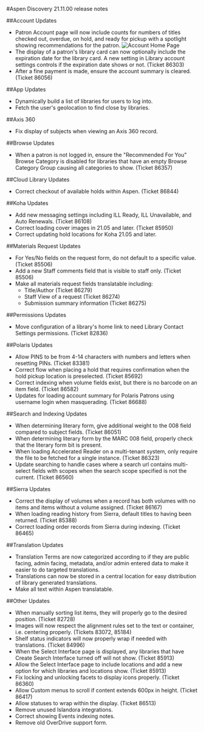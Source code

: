 #Aspen Discovery 21.11.00 release notes

##Account Updates
- Patron Account page will now include counts for numbers of titles checked out, overdue, on hold, and ready for pickup with a spotlight showing recommendations for the patron. 
  ![Account Home Page](/release_notes/images/21_11_00_account_home.png)
- The display of a patron's library card can now optionally include the expiration date for the library card. A new setting in Library account settings controls if the expiration date shows or not.  (Ticket 86303)   
- After a fine payment is made, ensure the account summary is cleared. (Ticket 86056)

##App Updates
- Dynamically build a list of libraries for users to log into.
- Fetch the user's geolocation to find close by libraries.

##Axis 360
- Fix display of subjects when viewing an Axis 360 record.

##Browse Updates
- When a patron is not logged in, ensure the "Recommended For You" Browse Category is disabled for libraries that have an empty Browse Category Group causing all categories to show. (Ticket 86357)

##Cloud Library Updates
- Correct checkout of available holds within Aspen. (Ticket 86844)

##Koha Updates
- Add new messaging settings including ILL Ready, ILL Unavailable, and Auto Renewals. (Ticket 86108)
- Correct loading cover images in 21.05 and later. (Ticket 85950)
- Correct updating hold locations for Koha 21.05 and later. 

##Materials Request Updates
- For Yes/No fields on the request form, do not default to a specific value. (Ticket 85506)
- Add a new Staff comments field that is visible to staff only. (Ticket 85506)
- Make all materials request fields translatable including:
  - Title/Author (Ticket 86279)
  - Staff View of a request (Ticket 86274)
  - Submission summary information (Ticket 86275)

##Permissions Updates
- Move configuration of a library's home link to need Library Contact Settings permissions. (Ticket 82836)

##Polaris Updates
- Allow PINS to be from 4-14 characters with numbers and letters when resetting PINs. (Ticket 83381)
- Correct flow when placing a hold that requires confirmation when the hold pickup location is preselected. (Ticket 85692)
- Correct indexing when volume fields exist, but there is no barcode on an item field. (Ticket 86582)
- Updates for loading account summary for Polaris Patrons using username login when masquerading. (Ticket 86688)

##Search and Indexing Updates
- When determining literary form, give additional weight to the 008 field compared to subject fields. (Ticket 86051)
- When determining literary form by the MARC 008 field, properly check that the literary form bit is present.
- When loading Accelerated Reader on a multi-tenant system, only require the file to be fetched for a single instance. (Ticket 86323)
- Update searching to handle cases where a search url contains multi-select fields with scopes when the search scope specified is not the current. (Ticket 86560)

##Sierra Updates
- Correct the display of volumes when a record has both volumes with no items and items without a volume assigned. (Ticket 86167)
- When loading reading history from Sierra, default titles to having been returned.  (Ticket 85388) 
- Correct loading order records from Sierra during indexing. (Ticket 86465)

##Translation Updates
- Translation Terms are now categorized according to if they are public facing, admin facing, metadata, and/or admin entered data to make it easier to do targeted translations. 
- Translations can now be stored in a central location for easy distribution of library generated translations. 
- Make all text within Aspen translatable. 

##Other Updates
- When manually sorting list items, they will properly go to the desired position. (Ticket 82728)
- Images will now respect the alignment rules set to the text or container, i.e. centering properly. (Tickets 83072, 85184)
- Shelf status indicators will now properly wrap if needed with translations. (Ticket 84996)
- When the Select Interface page is displayed, any libraries that have Create Search Interface turned off will not show. (Ticket 85913) 
- Allow the Select Interface page to include locations and add a new option for which libraries and locations show. (Ticket 85913)
- Fix locking and unlocking facets to display icons properly. (Ticket 86360)
- Allow Custom menus to scroll if content extends 600px in height. (Ticket 86417)
- Allow statuses to wrap within the display. (Ticket 86513)
- Remove unused Islandora integrations.
- Correct showing Events indexing notes.
- Remove old OverDrive support form.